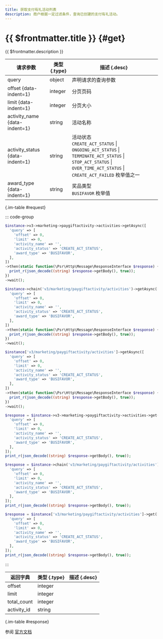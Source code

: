 ```yaml
---
title: 获取支付有礼活动列表
description: 商户根据一定过滤条件，查询已创建的支付有礼活动。
---
```


# {{ $frontmatter.title }} {#get}

{{ $frontmatter.description }}

| 请求参数 | 类型 {.type} | 描述 {.desc}
| --- | --- | ---
| query | object | 声明请求的查询参数
| offset {data-indent=1} | integer | 分页页码
| limit {data-indent=1} | integer | 分页大小
| activity_name {data-indent=1} | string | 活动名称
| activity_status {data-indent=1} | string | 活动状态<br/>`CREATE_ACT_STATUS` \| `ONGOING_ACT_STATUS` \| `TERMINATE_ACT_STATUS` \| `STOP_ACT_STATUS` \| `OVER_TIME_ACT_STATUS` \| `CREATE_ACT_FAILED` 枚举值之一
| award_type {data-indent=1} | string | 奖品类型<br/>`BUSIFAVOR` 枚举值

{.im-table #request}

::: code-group

```php [异步纯链式]
$instance->v3->marketing->paygiftactivity->activities->getAsync([
  'query' => [
    'offset' => 0,
    'limit' => 0,
    'activity_name' => '',
    'activity_status' => 'CREATE_ACT_STATUS',
    'award_type' => 'BUSIFAVOR',
  ],
])
->then(static function(\Psr\Http\Message\ResponseInterface $response) {
  print_r(json_decode((string) $response->getBody(), true));
})
->wait();
```

```php [异步声明式]
$instance->chain('v3/marketing/paygiftactivity/activities')->getAsync([
  'query' => [
    'offset' => 0,
    'limit' => 0,
    'activity_name' => '',
    'activity_status' => 'CREATE_ACT_STATUS',
    'award_type' => 'BUSIFAVOR',
  ],
])
->then(static function(\Psr\Http\Message\ResponseInterface $response) {
  print_r(json_decode((string) $response->getBody(), true));
})
->wait();
```

```php [异步属性式]
$instance['v3/marketing/paygiftactivity/activities']->getAsync([
  'query' => [
    'offset' => 0,
    'limit' => 0,
    'activity_name' => '',
    'activity_status' => 'CREATE_ACT_STATUS',
    'award_type' => 'BUSIFAVOR',
  ],
])
->then(static function(\Psr\Http\Message\ResponseInterface $response) {
  print_r(json_decode((string) $response->getBody(), true));
})
->wait();
```

```php [同步纯链式]
$response = $instance->v3->marketing->paygiftactivity->activities->get([
  'query' => [
    'offset' => 0,
    'limit' => 0,
    'activity_name' => '',
    'activity_status' => 'CREATE_ACT_STATUS',
    'award_type' => 'BUSIFAVOR',
  ],
]);
print_r(json_decode((string) $response->getBody(), true));
```

```php [同步声明式]
$response = $instance->chain('v3/marketing/paygiftactivity/activities')->get([
  'query' => [
    'offset' => 0,
    'limit' => 0,
    'activity_name' => '',
    'activity_status' => 'CREATE_ACT_STATUS',
    'award_type' => 'BUSIFAVOR',
  ],
]);
print_r(json_decode((string) $response->getBody(), true));
```

```php [同步属性式]
$response = $instance['v3/marketing/paygiftactivity/activities']->get([
  'query' => [
    'offset' => 0,
    'limit' => 0,
    'activity_name' => '',
    'activity_status' => 'CREATE_ACT_STATUS',
    'award_type' => 'BUSIFAVOR',
  ],
]);
print_r(json_decode((string) $response->getBody(), true));
```

:::

| 返回字典 | 类型 {.type} | 描述 {.desc}
| --- | --- | ---
| offset | integer | 
| limit | integer | 
| total_count | integer | 
| activity_id | string | 

{.im-table #response}

参阅 [官方文档](https://pay.weixin.qq.com/wiki/doc/apiv3/wxpay/marketing/paygiftactivity/chapter3_9.shtml)
